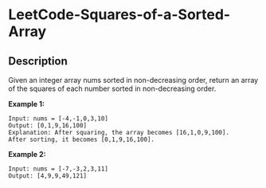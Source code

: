 # LeetCode-Squares-of-a-Sorted-Array

## Description

Given an integer array nums sorted in non-decreasing order, return an array of the squares of each number sorted in non-decreasing order.

 

**Example 1:**

```
Input: nums = [-4,-1,0,3,10]
Output: [0,1,9,16,100]
Explanation: After squaring, the array becomes [16,1,0,9,100].
After sorting, it becomes [0,1,9,16,100].
```
**Example 2:**

```
Input: nums = [-7,-3,2,3,11]
Output: [4,9,9,49,121]
```
